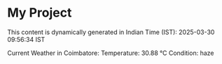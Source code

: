 # My Project

This content is dynamically generated in Indian Time (IST): 2025-03-30 09:56:34 IST


Current Weather in Coimbatore:
Temperature: 30.88 °C
Condition: haze
